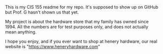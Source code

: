 This is my CIS 155 readme for my repo.  It's supposed to show up on GitHub but Prof. G hasn't shown us that yet.

My project is about the hardware store that my family has owned since 1994.  All the numbers are for test purposes only, and does not actually mean anything.

I hope you enjoy, and if you ever want to shop at henery hardware, our real website is "https://www.heneryhardware.com"